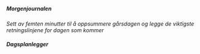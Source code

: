 
##### Morgenjournalen
*Sett av femten minutter til å oppsummere gårsdagen og legge de viktigste retningslinjene for dagen som kommer*
##### Dagsplanlegger







